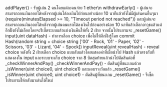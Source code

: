 addPlayer() - รับผู้เล่น 2 คนโดยแต่ละคนจ่าย 1 ether\n
withdrawEarly() - ผู้เล่นจะสามารถถอนเงินออกได้หลังจากผู้เล่นได้ลงเงินไปก่อนอย่างน้อย 10 นาทีแล้วยังไม่มีผู้เล่นคนอื่นๆมา (require(minutesElapsed >= 10, "Timeout period not reached"))
และผู้เล่นจะสามารถถอนเงินออกได้หลังจากผู้เล่นคนแรกได้ลงเงินไปก่อนอย่างน้อย 10 นาทีแล้วเลือกอาวุธแล้วแต่อีกฝั่งยังไม่เลือกโดยจะรีเซ็ตระบบแล้วแบ่งเงินคืนให้ทั้ง 2 ฝ่าย
จากนั้นโปรแกรมจะ _resetGame()
input(uint dataHash) - ทำการเลือก choice เพื่อไม่ให้อีกฝั่งรู้โดย commit Hash(random string + choice string ['00' - Rock, '01' - Paper, '02' - Scissors, '03' - Lizard, '04' - Spock])
inputReveal(uint revealHash) - reveal choice หลังทั้ง 2 ฝ่ายเลือก choice แบบลับแล้วโดยแสดงค่าที่เมื่อนำไป Hash แล้วตรงกับที่แสดงลงใน input และระบบจะเก็บ choice จาก 8 บิตสุดท้ายแล้วนำไปตัดสินต่อที่ _checkWinnerAndPay()
_checkWinnerAndPay() - ตัดสินผู้ที่ชนะเกมด้วย _isWinner(uint choice0, uint choice1) และมอบรางวัลแล้ว _resetGame()
_isWinner(uint choice0, uint choice1) - ตัดสินผู้ที่ชนะเกม
_resetGame() - รีเซ็ตโปรแกรมให้กลับมาเล่นได้ใหม่
